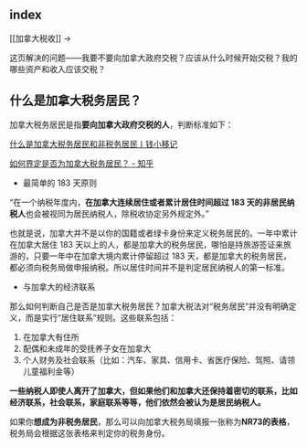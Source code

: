 
## index

[[加拿大税收]] ->

这页解决的问题——我要不要向加拿大政府交税？应该从什么时候开始交税？我的哪些资产和收入应该交税？

## 什么是加拿大税务居民？

加拿大税务居民是指**要向加拿大政府交税的人**，判断标准如下：

[什么是加拿大税务居民和非税务居民丨钱小移记](https://qianxiaoyi.com/canada-resident-for-tax-purpose/)

[如何界定是否为加拿大税务居民？ - 知乎](https://zhuanlan.zhihu.com/p/347676218)

- 最简单的 183 天原则

“在一个纳税年度内，**在加拿大连续居住或者累计居住时间超过 183 天的非居民纳税人**也会被视同为居民纳税人，除税收协定另外规定外。”

也就是说，加拿大并不是以你的国籍或者绿卡身份来定义税务居民的。一年中累计在加拿大居住 183 天以上的人，都是加拿大的税务居民，哪怕是持旅游签证来旅游的，只要一年中在加拿大境内累计停留超过 183 天，都是加拿大的税务居民，都必须向税务局做申报纳税。所以居住时间并不是判定居民纳税人的第一标准。

- 与加拿大的经济联系

那么如何判断自己是否是加拿大税务居民？加拿大税法对“税务居民”并没有明确定义，而是实行“居住联系”规则。这些联系包括：
1. 在加拿大有住所
2. 配偶和未成年的受抚养子女在加拿大
3. 个人财务及社会联系（比如：汽车、家具、信用卡、省医疗保险、驾照、请领儿童福利金等）

**一些纳税人即使人离开了加拿大，但如果他们和加拿大还保持着密切的联系，比如经济联系，社会联系，家庭联系等等，他们依然会被认为是居民纳税人。**

如果你**想成为非税务居民**，那么可以向加拿大税务局填报一张称为**NR73的表格**，税务局会根据这张表格来判定你的税务身份。
